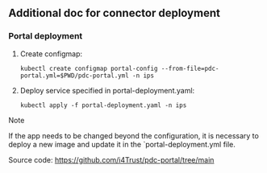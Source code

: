## Additional doc for connector deployment

### Portal deployment

1. Create configmap:
   ```
   kubectl create configmap portal-config --from-file=pdc-portal.yml=$PWD/pdc-portal.yml -n ips 
   ```

2. Deploy service specified in portal-deployment.yaml:
   ```
   kubectl apply -f portal-deployment.yaml -n ips
   ```

> [!NOTE]
> If the app needs to be changed beyond the configuration, it is necessary to deploy a new image and update it in the `portal-deployment.yml file. 




Source code: https://github.com/i4Trust/pdc-portal/tree/main

